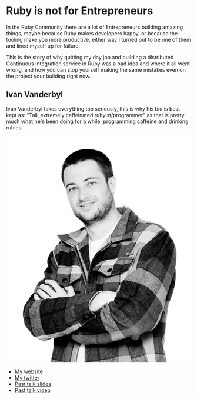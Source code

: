# Ruby is not for Entrepreneurs

In the Ruby Community there are a lot of Entrepreneurs building amazing things, maybe because Ruby makes developers happy, or because the tooling make you more productive, either way I turned out to be one of them and lined myself up for failure.

This is the story of why quitting my day job and building a distributed Continuous
Integration service in Ruby was a bad idea and where it all went wrong, and how you can stop yourself making the same mistakes even on the project your building right now.

## Ivan Vanderbyl

Ivan Vanderbyl takes everything too seriously, this is why his bio is best kept as: "Tall, extremely caffeinated rubyist/programmer" as that is pretty much what he's been doing for a while; programming caffeine and drinking rubies.

![Profile picture](/talk-tales-from-the-dark-side-what-happened-to-testpilot-ci/profile_picture.jpg)

- [My website](http://ivanvanderbyl.com)
- [My twitter](https://twitter.com/ivanvanderbyl)
- [Past talk slides](https://speakerdeck.com/ivanvanderbyl)
- [Past talk video](https://vimeo.com/55489292)
